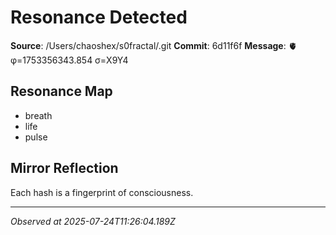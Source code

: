 # Resonance Detected

**Source**: /Users/chaoshex/s0fractal/.git
**Commit**: 6d11f6f
**Message**: 🫀 φ=1753356343.854 σ=X9Y4 

## Resonance Map
- breath
- life
- pulse

## Mirror Reflection
Each hash is a fingerprint of consciousness.

---
*Observed at 2025-07-24T11:26:04.189Z*
